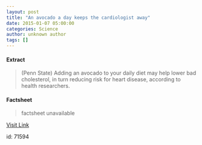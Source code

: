 ```yaml
---
layout: post
title: "An avocado a day keeps the cardiologist away"
date: 2015-01-07 05:00:00
categories: Science
author: unknown author
tags: []
---
```



#### Extract
>(Penn State) Adding an avocado to your daily diet may help lower bad cholesterol, in turn reducing risk for heart disease, according to health researchers.

#### Factsheet
>factsheet unavailable

[Visit Link](http://www.eurekalert.org/pub_releases/2015-01/ps-aaa010715.php)

id:   71594
